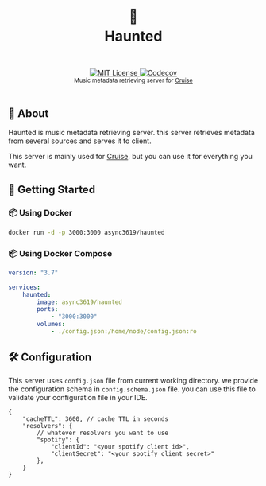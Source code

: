 <h1 align="center">
  <br />
  👻
  <br />
  Haunted
  <sup>
    <br />
    <br />
  </sup>    
</h1>

<div align="center">
    <a href="https://github.com/async3619/haunted/blob/main/LICENSE">
        <img src="https://img.shields.io/github/license/async3619/haunted.svg?style=flat-square" alt="MIT License" />
    </a>
    <a href="https://codecov.io/gh/async3619/haunted">
        <img alt="Codecov" src="https://img.shields.io/codecov/c/github/async3619/haunted?style=flat-square&token=DF3uhBCl9j">
    </a>
    <br />
    <sup>Music metadata retrieving server for <a href="https://github.com/async3619/cruise">Cruise</a></sup>
    <br />
    <br />
</div>

## 📖 About

Haunted is music metadata retrieving server. this server retrieves metadata from several sources and serves it to client.

This server is mainly used for [Cruise](https://github.com/async3619/cruise). but you can use it for everything you want.

## 🚀 Getting Started

### 📦 Using Docker

```bash
docker run -d -p 3000:3000 async3619/haunted
```

### 📦 Using Docker Compose

```yaml
version: "3.7"

services:
    haunted:
        image: async3619/haunted
        ports:
            - "3000:3000"
        volumes:
            - ./config.json:/home/node/config.json:ro
```

## 🛠️ Configuration

This server uses `config.json` file from current working directory. we provide the configuration schema in 
`config.schema.json` file. you can use this file to validate your configuration file in your IDE.

```json5
{
    "cacheTTL": 3600, // cache TTL in seconds
    "resolvers": {
        // whatever resolvers you want to use
        "spotify": {
            "clientId": "<your spotify client id>",
            "clientSecret": "<your spotify client secret>"
        },
    }
}
```
